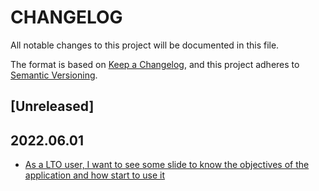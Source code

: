 # CHANGELOG

All notable changes to this project will be documented in this file.

The format is based on [Keep a Changelog](https://keepachangelog.com/en/1.0.0/),
and this project adheres to [Semantic Versioning](https://semver.org/spec/v2.0.0.html).

## [Unreleased]

## 2022.06.01

- [As a LTO user, I want to see some slide to know the objectives of the application and how start to use it](https://wealize.atlassian.net/jira/software/c/projects/LTO22004/boards/117?modal=detail&selectedIssue=LTO22004-17)

